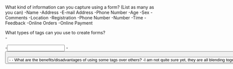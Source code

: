 What kind of information can you capture using a form? (List as many as you can) 
    -Name
    -Address
    -E-mail Address
    -Phone Number
    -Age
    -Sex
    -Comments
    -Location
    -Registration
    -Phone Number
    -Number
    -Time
    -Feedback
    -Online Orders
    -Online Payment

What types of tags can you use to create forms?  
    -<form>
    -<input>
    -<button>
    -<select>
    -<option>
    -<label>
    -<output>

What are the benefits/disadvantages of using some tags over others? 
    -I am not quite sure yet, they are all blending together and I am still trying to figure out which to use when, but 
    I am guessing that certain tags are beneficial because of their user friendliness. 

How do you start to use the data provided by the user programmatically?
    I can not find the information on this.  I am assuming it will be sent somewhere, but I can not find where.  

    *I followed a online tutorial for the "register" form, and was really excited with how it looked and turned out.  It looked 
    way better than I expected it to!  However, I was unable to create the same look with the login form and the forgot password form. I tried to for several hours on Saturday, but I just can't make them look good!  I am hoping that next week the CSS classes will help.  